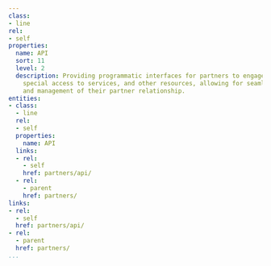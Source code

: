 ```yaml
---
class:
- line
rel:
- self
properties:
  name: API
  sort: 11
  level: 2
  description: Providing programmatic interfaces for partners to engage with their
    special access to services, and other resources, allowing for seamless integration
    and management of their partner relationship.
entities:
- class:
  - line
  rel:
  - self
  properties:
    name: API
  links:
  - rel:
    - self
    href: partners/api/
  - rel:
    - parent
    href: partners/
links:
- rel:
  - self
  href: partners/api/
- rel:
  - parent
  href: partners/
...
```

